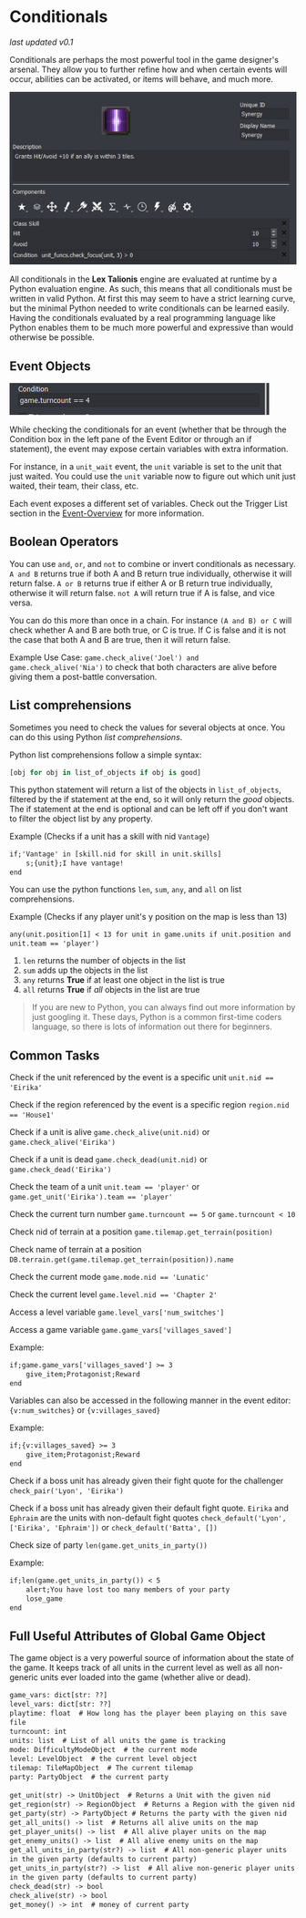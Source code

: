 # Conditionals

_last updated v0.1_

Conditionals are perhaps the most powerful tool in the game designer's arsenal. They allow you to further refine how and when certain events will occur, abilities can be activated, or items will behave, and much more.

![ExampleConditionalInSkillEditor](images/SkillEditorConditional.png)

All conditionals in the **Lex Talionis** engine are evaluated at runtime by a Python evaluation engine. As such, this means that all conditionals must be written in valid Python. At first this may seem to have a strict learning curve, but the minimal Python needed to write conditionals can be learned easily. Having the conditionals evaluated by a real programming language like Python enables them to be much more powerful and expressive than would otherwise be possible.

## Event Objects

![ExampleConditionalInEventEditor](images/EventEditorCondition.png)

While checking the conditionals for an event (whether that be through the Condition box in the left pane of the Event Editor or through an if statement), the event may expose certain variables with extra information.

For instance, in a `unit_wait` event, the `unit` variable is set to the unit that just waited. You could use the `unit` variable now to figure out which unit just waited, their team, their class, etc.

Each event exposes a different set of variables. Check out the Trigger List section in the [Event-Overview](EventOverview) for more information.

## Boolean Operators

You can use `and`, `or`, and `not` to combine or invert conditionals as necessary. `A and B` returns true if both A and B return true individually, otherwise it will return false. `A or B` returns true if either A or B return true individually, otherwise it will return false. `not A` will return true if A is false, and vice versa.

You can do this more than once in a chain. For instance `(A and B) or C` will check whether A and B are both true, or C is true. If C is false and it is not the case that both A and B are true, then it will return false.

Example Use Case: `game.check_alive('Joel') and game.check_alive('Nia')` to check that both characters are alive before giving them a post-battle conversation.

## List comprehensions

Sometimes you need to check the values for several objects at once. You can do this using Python *list comprehensions*.

Python list comprehensions follow a simple syntax:

```python
[obj for obj in list_of_objects if obj is good]
```

This python statement will return a list of the objects in `list_of_objects`, filtered by the if statement at the end, so it will only return the *good* objects. The if statement at the end is optional and can be left off if you don't want to filter the object list by any property.

Example (Checks if a unit has a skill with nid `Vantage`)
```
if;'Vantage' in [skill.nid for skill in unit.skills]
    s;{unit};I have vantage!
end
```

You can use the python functions `len`, `sum`, `any`, and `all` on list comprehensions.

Example (Checks if any player unit's y position on the map is less than 13)
```
any(unit.position[1] < 13 for unit in game.units if unit.position and unit.team == 'player')
```

1. `len` returns the number of objects in the list
2. `sum` adds up the objects in the list
3. `any` returns **True** if at least one object in the list is true
4. `all` returns **True** if *all* objects in the list are true

> If you are new to Python, you can always find out more information by just googling it. These days, Python is a common first-time coders language, so there is lots of information out there for beginners.

## Common Tasks

Check if the unit referenced by the event is a specific unit
`unit.nid == 'Eirika'`

Check if the region referenced by the event is a specific region
`region.nid == 'House1'`

Check if a unit is alive
`game.check_alive(unit.nid)` or `game.check_alive('Eirika')`

Check if a unit is dead
`game.check_dead(unit.nid)` or `game.check_dead('Eirika')`

Check the team of a unit
`unit.team == 'player'` or `game.get_unit('Eirika').team == 'player'`

Check the current turn number
`game.turncount == 5` or `game.turncount < 10`

Check nid of terrain at a position
`game.tilemap.get_terrain(position)`

Check name of terrain at a position
`DB.terrain.get(game.tilemap.get_terrain(position)).name`

Check the current mode
`game.mode.nid == 'Lunatic'`

Check the current level
`game.level.nid == 'Chapter 2'`

Access a level variable
`game.level_vars['num_switches']`

Access a game variable
`game.game_vars['villages_saved']`

Example:
```
if;game.game_vars['villages_saved'] >= 3
    give_item;Protagonist;Reward
end
```

Variables can also be accessed in the following manner in the event editor:
`{v:num_switches}` or `{v:villages_saved}`

Example:
```
if;{v:villages_saved} >= 3
    give_item;Protagonist;Reward
end
```

Check if a boss unit has already given their fight quote for the challenger
`check_pair('Lyon', 'Eirika')`

Check if a boss unit has already given their default fight quote. `Eirika` and `Ephraim` are the units with non-default fight quotes
`check_default('Lyon', ['Eirika', 'Ephraim'])` or `check_default('Batta', [])`

Check size of party
`len(game.get_units_in_party())`

Example:
```
if;len(game.get_units_in_party()) < 5
    alert;You have lost too many members of your party
    lose_game
end
```

## Full Useful Attributes of Global Game Object

The game object is a very powerful source of information about the state of the game. It keeps track of all units in the current level as well as all non-generic units ever loaded into the game (whether alive or dead).

```
game_vars: dict[str: ??]
level_vars: dict[str: ??]
playtime: float  # How long has the player been playing on this save file
turncount: int
units: list  # List of all units the game is tracking
mode: DifficultyModeObject  # the current mode
level: LevelObject  # the current level object
tilemap: TileMapObject  # The current tilemap
party: PartyObject  # the current party

get_unit(str) -> UnitObject  # Returns a Unit with the given nid
get_region(str) -> RegionObject  # Returns a Region with the given nid
get_party(str) -> PartyObject # Returns the party with the given nid
get_all_units() -> list  # Returns all alive units on the map
get_player_units() -> list  # All alive player units on the map
get_enemy_units() -> list  # All alive enemy units on the map
get_all_units_in_party(str?) -> list  # All non-generic player units in the given party (defaults to current party)
get_units_in_party(str?) -> list  # All alive non-generic player units in the given party (defaults to current party)
check_dead(str) -> bool
check_alive(str) -> bool
get_money() -> int  # money of current party
```
